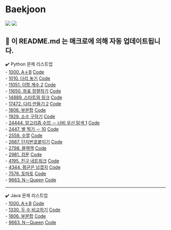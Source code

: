 # Baekjoon
<img src="https://img.shields.io/badge/python-3776AB?style=flat&logo=python&logoColor=white"> <img src="https://img.shields.io/badge/-JAVA-007396?style=flat&logo=OpenJDK&logoColor=white">   
   


 🐣  이 README.md 는 매크로에 의해 자동 업데이트됩니다. 
--- 
  ✔️ Python 문제 리스트업   
    - [1000. A＋B](https://www.acmicpc.net/problem/1000) [Code](/백준/Bronze/1000. A＋B/A＋B.py)<br>    - [1010. 다리 놓기](https://www.acmicpc.net/problem/1010) [Code](/백준/Silver/1010. 다리 놓기/다리 놓기.py)<br>    - [11051. 이항 계수 2](https://www.acmicpc.net/problem/11051) [Code](/백준/Silver/11051. 이항 계수 2/이항 계수 2.py)<br>    - [11650. 좌표 정렬하기](https://www.acmicpc.net/problem/11650) [Code](/백준/Silver/11650. 좌표 정렬하기/좌표 정렬하기.py)<br>    - [14889. 스타트와 링크](https://www.acmicpc.net/problem/14889) [Code](/백준/Silver/14889. 스타트와 링크/스타트와 링크.py)<br>    - [17472. 다리 만들기 2](https://www.acmicpc.net/problem/17472) [Code](/백준/Gold/17472. 다리 만들기 2/다리 만들기 2.py)<br>    - [1806. 부분합](https://www.acmicpc.net/problem/1806) [Code](/백준/Gold/1806. 부분합/부분합.py)<br>    - [1929. 소수 구하기](https://www.acmicpc.net/problem/1929) [Code](/백준/Silver/1929. 소수 구하기/소수 구하기.py)<br>    - [24444. 알고리즘 수업 － 너비 우선 탐색 1](https://www.acmicpc.net/problem/24444) [Code](/백준/Silver/24444. 알고리즘 수업 － 너비 우선 탐색 1/알고리즘 수업 － 너비 우선 탐색 1.py)<br>    - [2447. 별 찍기 － 10](https://www.acmicpc.net/problem/2447) [Code](/백준/Gold/2447. 별 찍기 － 10/별 찍기 － 10.py)<br>    - [2559. 수열](https://www.acmicpc.net/problem/2559) [Code](/백준/Silver/2559. 수열/수열.py)<br>    - [2667. 단지번호붙이기](https://www.acmicpc.net/problem/2667) [Code](/백준/Silver/2667. 단지번호붙이기/단지번호붙이기.py)<br>    - [2798. 블랙잭](https://www.acmicpc.net/problem/2798) [Code](/백준/Bronze/2798. 블랙잭/블랙잭.py)<br>    - [2981. 검문](https://www.acmicpc.net/problem/2981) [Code](/백준/Gold/2981. 검문/검문.py)<br>    - [4195. 친구 네트워크](https://www.acmicpc.net/problem/4195) [Code](/백준/Gold/4195. 친구 네트워크/친구 네트워크.py)<br>    - [4344. 평균은 넘겠지](https://www.acmicpc.net/problem/4344) [Code](/백준/Bronze/4344. 평균은 넘겠지/평균은 넘겠지.py)<br>    - [7576. 토마토](https://www.acmicpc.net/problem/7576) [Code](/백준/Gold/7576. 토마토/토마토.py)<br>    - [9663. N－Queen](https://www.acmicpc.net/problem/9663) [Code](/백준/Gold/9663. N－Queen/N－Queen.py)   
    
--- 
    
 ✔️ Java 문제 리스트업   
    - [1000. A＋B](https://www.acmicpc.net/problem/1000) [Code](/백준/Bronze/1000. A＋B/A＋B.java)<br>    - [1330. 두 수 비교하기](https://www.acmicpc.net/problem/1330) [Code](/백준/Bronze/1330. 두 수 비교하기/두 수 비교하기.java)<br>    - [1806. 부분합](https://www.acmicpc.net/problem/1806) [Code](/백준/Gold/1806. 부분합/부분합.java)<br>    - [9663. N－Queen](https://www.acmicpc.net/problem/9663) [Code](/백준/Gold/9663. N－Queen/N－Queen.java)

